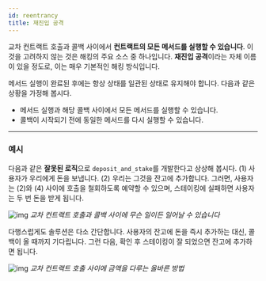 ```yaml
---
id: reentrancy
title: 재진입 공격
---
```


교차 컨트랙트 호출과 콜백 사이에서 **컨트랙트의 모든 메서드를 실행할 수 있습니다**. 이것을 고려하지 않는 것은 해킹의 주요 소스 중 하나입니다. **재진입 공격**이라는 자체 이름이 있을 정도로, 이는 매우 기본적인 해킹 방식입니다.

메서드 실행이 완료된 후에는 항상 상태를 일관된 상태로 유지해야 합니다. 다음과 같은 상황을 가정해 봅시다.

- 메서드 실행과 해당 콜백 사이에서 모든 메서드를 실행할 수 있습니다.
- 콜백이 시작되기 전에 동일한 메서드를 다시 실행할 수 있습니다.

---

### 예시
다음과 같은 **잘못된 로직**으로 `deposit_and_stake`를 개발한다고 상상해 봅시다. (1) 사용자가 우리에게 돈을 보냅니다. (2) 우리는 그것을 잔고에 추가합니다. 그러면, 사용자는 (2)와 (4) 사이에 호출을 철회하도록 예약할 수 있으며, 스테이킹에 실패하면 사용자는 두 번 돈을 받게 됩니다.

![img](https://miro.medium.com/max/1400/1*VweWHQYGLBa70uceiWHLQA.png) *교차 컨트랙트 호출과 콜백 사이에 무슨 일이든 일어날 수 있습니다*

다행스럽게도 솔루션은 다소 간단합니다. 사용자의 잔고에 돈을 즉시 추가하는 대신, 콜백이 올 때까지 기다립니다. 그런 다음, 확인 후 스테이킹이 잘 되었으면 잔고에 추가하면 됩니다.

![img](https://miro.medium.com/max/1400/1*o0YVDCp_7l-L3njJMGhU4w.png) *교차 컨트랙트 호출 사이에 금액을 다루는 올바른 방법*